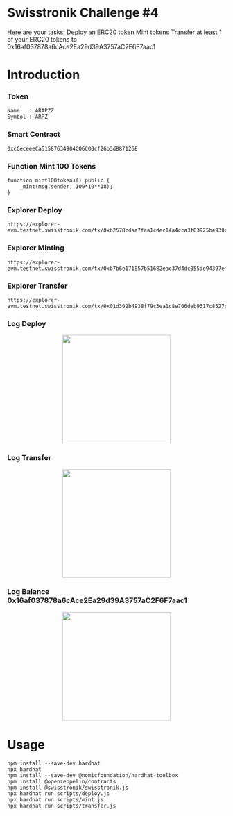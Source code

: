 # Swisstronik Challenge #4


Here are your tasks:
Deploy an ERC20 token
Mint tokens
Transfer at least 1 of your ERC20 tokens to 0x16af037878a6cAce2Ea29d39A3757aC2F6F7aac1


# Introduction
### Token
```
Name   : ARAPZZ
Symbol : ARPZ
```
### Smart Contract
```
0xcCeceeeCa51587634904C06C00cf26b3dB87126E
```
### Function Mint 100 Tokens
```
function mint100tokens() public {
    _mint(msg.sender, 100*10**18);
}
```
### Explorer Deploy
```
https://explorer-evm.testnet.swisstronik.com/tx/0xb2578cdaa7faa1cdec14a4cca3f03925be930bebe54e8d3e4bb59242fb855b29
```
### Explorer Minting
```
https://explorer-evm.testnet.swisstronik.com/tx/0xb7b6e171857b51682eac37d4dc055de94397efc2e312fe146c626a96cf47a44f```
```
### Explorer Transfer
```
https://explorer-evm.testnet.swisstronik.com/tx/0x01d302b4938f79c3ea1c8e706deb9317c8527cc06e45792895bb7e6f300a9e8c```
```

### Log Deploy
 <p align="center">
 <img height="250" height="auto" src="https://raw.githubusercontent.com/arapzz/images/main/swiss/Screenshot%202023-09-28%20082051.png">
 </p>

### Log Transfer 
 <p align="center">
 <img height="250" height="auto" src="https://raw.githubusercontent.com/arapzz/images/main/swiss/Screenshot%202023-09-28%20082221.png">
 </p>

### Log Balance 0x16af037878a6cAce2Ea29d39A3757aC2F6F7aac1
 <p align="center">
 <img height="250" height="auto" src="https://raw.githubusercontent.com/arapzz/images/main/swiss/Screenshot%202023-09-28%20082304.png">
 </p>
     
# Usage
```
npm install --save-dev hardhat
npx hardhat
npm install --save-dev @nomicfoundation/hardhat-toolbox
npm install @openzeppelin/contracts
npm install @swisstronik/swisstronik.js
npx hardhat run scripts/deploy.js
npx hardhat run scripts/mint.js
npx hardhat run scripts/transfer.js
```
